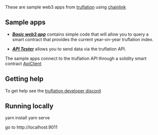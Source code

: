 These are sample web3 apps from [truflation](http://truflation.com)
using [chainlink](http://chain.link)

## Sample apps

* ***[Basic web3 app](https://truflation.github.io/sample-frontend/)***
contains simple code that will allow you to query a smart contract
that provides the current year-on-year truflation index.

* ***[API Tester](https://truflation.github.io/sample-frontend/power-tools.html)*** allows you to send data via the truflation API.

The sample apps connect to the truflation API through a solidity smart
contract [ApiClient](https://remix.ethereum.org/#url=https://raw.githubusercontent.com/truflation/sample-frontend/main/ApiClient.sol)

## Getting help

To get help see the [truflation developer discord](https://discord.com/channels/967280164071407666/968071680360587264)

## Running locally

yarn install
yarn serve

go to http://localhost:9011

